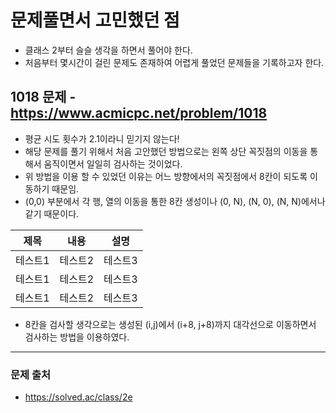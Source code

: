 # 문제풀면서 고민했던 점

* 클래스 2부터 슬슬 생각을 하면서 풀어야 한다.
* 처음부터 몇시간이 걸린 문제도 존재하여 어렵게 풀었던 문제들을 기록하고자 한다.

## 1018 문제 - https://www.acmicpc.net/problem/1018
* 평균 시도 횟수가 2.1이라니 믿기지 않는다!
* 해당 문제를 풀기 위해서 처음 고안했던 방법으로는 왼쪽 상단 꼭짓점의 이동을 통해서 움직이면서 일일히 검사하는 것이었다.
* 위 방법을 이용 할 수 있었던 이유는 어느 방향에서의 꼭짓점에서 8칸이 되도록 이동하기 때문임.
* (0,0) 부분에서 각 행, 열의 이동을 통한 8칸 생성이나 (0, N), (N, 0), (N, N)에서나 같기 때문이다.

|제목|내용|설명|
|------|---|---|
|테스트1|테스트2|테스트3|
|테스트1|테스트2|테스트3|
|테스트1|테스트2|테스트3|

* 8칸을 검사할 생각으로는 생성된 (i,j)에서 (i+8, j+8)까지 대각선으로 이동하면서 검사하는 방법을 이용하였다.

---
### 문제 출처
* https://solved.ac/class/2e
